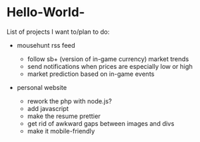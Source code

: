 # Hello-World-

List of projects I want to/plan to do:
- mousehunt rss feed
  - follow sb+ (version of in-game currency) market trends
  - send notifications when prices are especially low or high
  - market prediction based on in-game events

- personal website
  - rework the php with node.js?
  - add javascript
  - make the resume prettier
  - get rid of awkward gaps between images and divs
  - make it mobile-friendly
